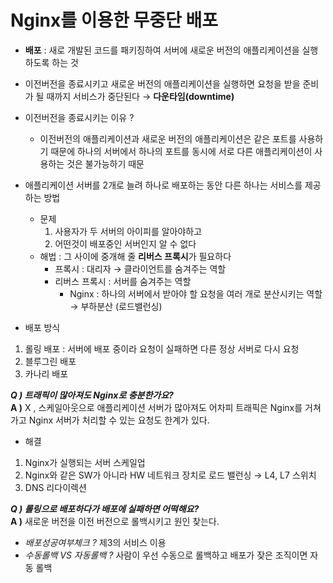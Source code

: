 # Nginx를 이용한 무중단 배포
- **배포** : 새로 개발된 코드를 패키징하여 서버에 새로운 버전의 애플리케이션을 실행하도록 하는 것
- 이전버전을 종료시키고 새로운 버전의 애플리케이션을 실행하면 요청을 받을 준비가 될 때까지 서비스가 중단된다 → **다운타임(downtime)**
- 이전버전을 종료시키는 이유 ? 
	- 이전버전의 애플리케이션과 새로운 버전의 애플리케이션은 같은 포트를 사용하기 때문에 하나의 서버에서 하나의 포트를 동시에 서로 다른 애플리케이션이 사용하는 것은 불가능하기 때문

- 애플리케이션 서버를 2개로 늘려 하나로 배포하는 동안 다른 하나는 서비스를 제공하는 방법
	- 문제
		1. 사용자가 두 서버의 아이피를 알아야하고
		2. 어떤것이 배포중인 서버인지 알 수 없다
	- 해법 : 그 사이에 중개해 줄 **리버스 프록시**가 필요하다
		- 프록시 : 대리자 → 클라이언트를 숨겨주는 역할
		- 리버스 프록시 : 서버를 숨겨주는 역할
			-  Nginx : 하나의 서버에서 받아야 할 요청을 여러 개로 분산시키는 역할 → 부하분산 (로드밸런싱)

- 배포 방식
1. 롤링 배포 : 서버에 배포 중이라 요청이 실패하면 다른 정상 서버로 다시 요청
2. 블루그린 배포
3. 카나리 배포

***Q ) 트래픽이 많아져도 Nginx로 충분한가요?***
<br>
**A )** X , 스케일아웃으로 애플리케이션 서버가 많아져도 어차피 트래픽은 Nginx를 거쳐가고 Nginx 서버가 처리할 수 있는 요청도 한계가 있다.
- 해결
1. Nginx가 실행되는 서버 스케일업 
2. Nginx와 같은 SW가 아니라 HW 네트워크 장치로 로드 밸런싱
→ L4, L7 스위치
3. DNS 리다이렉션

***Q ) 롤링으로 배포하다가 배포에 실패하면 어떡해요?***
<Br>
**A )** 새로운 버전을 이전 버전으로 롤백시키고 원인 찾는다.
- *배포성공여부체크 ?* 제3의 서비스 이용
- *수동롤백 VS 자동롤백 ?* 사람이 우선 수동으로 롤백하고 배포가 잦은 조직이면 자동 롤백
